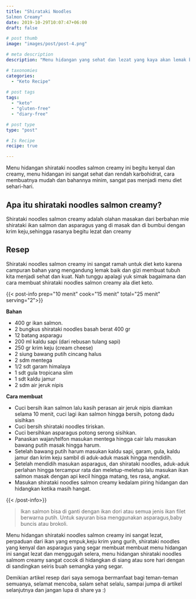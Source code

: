 ```yaml
---
title: "Shirataki Noodles
Salmon Creamy"
date: 2019-10-29T10:07:47+06:00
draft: false

# post thumb
image: "images/post/post-4.png"

# meta description
description: "Menu hidangan yang sehat dan lezat yang kaya akan lemak baik dan rendah karbohidrat, sangat ramah untuk diet keto"

# taxonomies
categories:
  - "Keto Recipe"
  
# post tags
tags:
  - "keto"
  - "gluten-free"
  - "diary-free"

# post type
type: "post"

# Is Recipe
recipe: true

---
```


Menu hidangan shirataki noodles salmon creamy ini begitu kenyal dan creamy, menu hidangan ini sangat sehat dan rendah karbohidrat, cara membuatnya mudah dan bahannya minim, sangat pas menjadi menu diet sehari-hari.

## Apa itu shirataki noodles salmon creamy?

Shirataki noodles salmon creamy adalah olahan masakan dari berbahan mie shirataki ikan salmon dan asparagus yang di masak dan di bumbui dengan krim keju,sehingga rasanya begitu lezat dan creamy

## Resep

Shirataki noodles salmon creamy ini sangat ramah untuk diet keto karena campuran bahan yang mengandung lemak baik dan gizi membuat tubuh kita menjadi sehat dan kuat. Nah tunggu apalagi yuk simak bagaimana dan cara membuat shirataki noodles salmon creamy ala diet keto.

{{< post-info prep="10 menit" cook="15 menit" total="25 menit" serving="2">}}

__Bahan__
- 400 gr  ikan salmon.
- 2 bungkus shirataki noodles basah berat 400 gr
- 12 batang asparagu
- 200 ml kaldu sapi (dari rebusan tulang sapi)
- 250 gr krim keju (cream cheese)
- 2 siung bawang putih cincang halus
- 2 sdm mentega
- 1/2 sdt garam himalaya
- 1 sdt gula tropicana slim
- 1 sdt kaldu jamur
- 2 sdm air jeruk nipis

__Cara membuat__

- Cuci bersih ikan salmon lalu kasih perasan air jeruk nipis diamkan selama 10 menit, cuci lagi ikan salmon hingga bersih, potong dadu sisihkan
- Cuci bersih shirataki noodles tiriskan.
- Cuci bersihkan asparagus potong serong sisihkan.
- Panaskan wajan/telfon masukan mentega hingga cair lalu masukan bawang putih masak hingga harum.
- Setelah bawang putih harum masukan kaldu sapi, garam, gula, kaldu jamur dan krim keju sambil di aduk-aduk masak hingga mendidih.
- Setelah mendidih masukan asparagus, dan shirataki noodles, aduk-aduk perlahan hingga tercampur rata dan meletup-meletup lalu masukan ikan salmon masak dengan api kecil hingga matang, tes rasa, angkat.
- Masukan shirataki noodles salmon creamy kedalam piring hidangan dan hidangkan ketika masih hangat.

{{< /post-info>}}

>Ikan salmon bisa di ganti dengan ikan dori atau semua jenis ikan filet berwarna putih. Untuk sayuran bisa menggunakan asparagus,baby buncis atau brokoli.

Menu hidangan shirataki noodles salmon creamy ini sangat lezat, perpaduan dari ikan yang empuk,keju krim yang gurih, shirataki noodles yang kenyal dan asparagus yang segar membuat membuat menu hidangan ini sangat lezat dan menggugah selera, menu hidangan shirataki noodles salmom creamy sangat cocok di hidangkan di siang atau sore hari dengan di sandingkan seiris buah semangka yang segar.

Demikian artikel resep dari saya semoga bermanfaat bagi teman-teman semuanya, selamat mencoba, salam sehat selalu, sampai jumpa di artikel selanjutnya dan jangan lupa di share ya :)